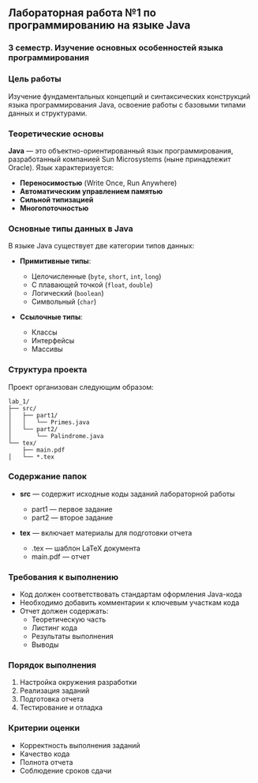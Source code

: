 ## Лабораторная работа №1 по программированию на языке Java
### 3 семестр. Изучение основных особенностей языка программирования

### Цель работы
Изучение фундаментальных концепций и синтаксических конструкций языка программирования Java, освоение работы с базовыми типами данных и структурами.

### Теоретические основы
**Java** — это объектно-ориентированный язык программирования, разработанный компанией Sun Microsystems (ныне принадлежит Oracle). Язык характеризуется:
* **Переносимостью** (Write Once, Run Anywhere)
* **Автоматическим управлением памятью**
* **Сильной типизацией**
* **Многопоточностью**

### Основные типы данных в Java
В языке Java существует две категории типов данных:
* **Примитивные типы**:
  * Целочисленные (`byte`, `short`, `int`, `long`)
  * С плавающей точкой (`float`, `double`)
  * Логический (`boolean`)
  * Символьный (`char`)

* **Ссылочные типы**:
  * Классы
  * Интерфейсы
  * Массивы

### Структура проекта
Проект организован следующим образом:

```
lab_1/
├── src/
│   ├── part1/
│   │   └── Primes.java
│   └── part2/
│       └── Palindrome.java
└── tex/
    ├── main.pdf
│   └── *.tex
```

### Содержание папок
* **src** — содержит исходные коды заданий лабораторной работы
  * part1 — первое задание
  * part2 — второе задание

* **tex** — включает материалы для подготовки отчета
  * .tex — шаблон LaTeX документа
  * main.pdf — отчет

### Требования к выполнению
* Код должен соответствовать стандартам оформления Java-кода
* Необходимо добавить комментарии к ключевым участкам кода
* Отчет должен содержать:
  * Теоретическую часть
  * Листинг кода
  * Результаты выполнения
  * Выводы

### Порядок выполнения
1. Настройка окружения разработки
2. Реализация заданий
3. Подготовка отчета
4. Тестирование и отладка

### Критерии оценки
* Корректность выполнения заданий
* Качество кода
* Полнота отчета
* Соблюдение сроков сдачи
